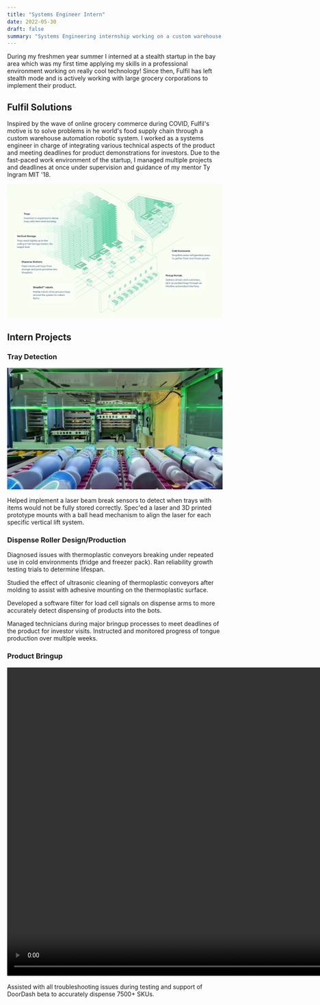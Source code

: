 ```yaml
---
title: "Systems Engineer Intern"
date: 2022-05-30
draft: false
summary: "Systems Engineering internship working on a custom warehouse automation robotic system"
---
```


During my freshmen year summer I interned at a stealth startup in the bay area which was my first time applying my skills in a professional environment working on really cool technology! Since then, Fulfil has left stealth mode and is actively working with large grocery corporations to implement their product.

## Fulfil Solutions

Inspired by the wave of online grocery commerce during COVID, Fulfil's motive is to solve problems in he world's food supply chain through a custom warehouse automation robotic system. I worked as a systems engineer in charge of integrating various technical aspects of the product and meeting deadlines for product demonstrations for investors. Due to the fast-paced work environment of the startup, I managed multiple projects and deadlines at once under supervision and guidance of my mentor Ty Ingram MIT '18.

<img class="thumbnailshadow" src="images/diagram.png"/>

## Intern Projects

### Tray Detection

<img class="thumbnailshadow" src="images/tray.jpg"/>

Helped implement a laser beam break sensors to detect when trays with items would not be fully stored correctly. Spec'ed a laser and 3D printed prototype mounts with a ball head mechanism to align the laser for each specific vertical lift system.

### Dispense Roller Design/Production

Diagnosed issues with thermoplastic conveyors breaking under repeated use in cold environments (fridge and freezer pack). Ran reliability growth testing trials to determine lifespan.

Studied the effect of ultrasonic cleaning of thermoplastic conveyors after molding to assist with adhesive mounting on the thermoplastic surface.

Developed a software filter for load cell signals on dispense arms to more accurately detect dispensing of products into the bots.

Managed technicians during major bringup processes to meet deadlines of the product for investor visits. Instructed and monitored progress of tongue production over multiple weeks.

### Product Bringup

<video width="1280" height="720" controls>
  <source src="images/video.mp4" type="video/mp4">
</video>

Assisted with all troubleshooting issues during testing and support of DoorDash beta to accurately dispense 7500+ SKUs.